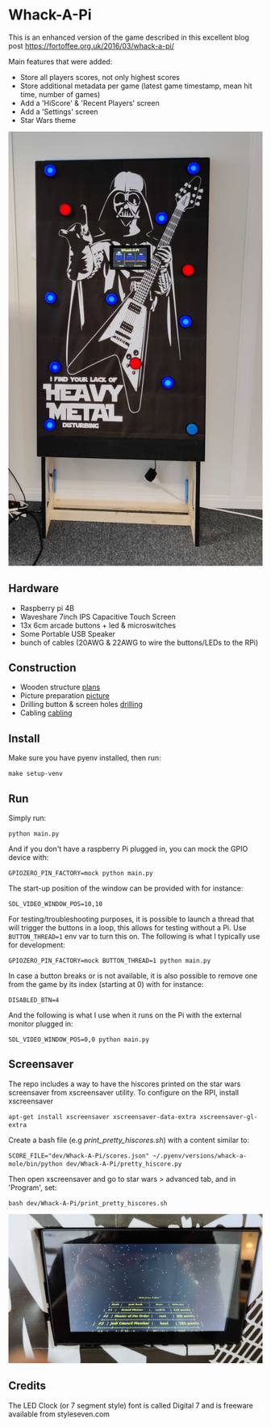 # Whack-A-Pi

This is an enhanced version of the game described in this excellent blog post https://fortoffee.org.uk/2016/03/whack-a-pi/

Main features that were added:
- Store all players scores, not only highest scores
- Store additional metadata per game (latest game timestamp, mean hit time, number of games)
- Add a 'HiScore' & 'Recent Players' screen
- Add a 'Settings' screen
- Star Wars theme

![whole-thing](doc/whole_thing.png)

## Hardware
- Raspberry pi 4B
- Waveshare 7inch IPS Capacitive Touch Screen
- 13x 6cm arcade buttons + led & microswitches
- Some Portable USB Speaker
- bunch of cables (20AWG & 22AWG to wire the buttons/LEDs to the RPi)

## Construction
- Wooden structure [plans](doc/wooden_structure.md)
- Picture preparation  [picture](doc/picture_prep.md)
- Drilling button & screen holes [drilling](doc/drilling.md)
- Cabling [cabling](doc/cabling.md)

## Install
Make sure you have pyenv installed, then run:

    make setup-venv

## Run
Simply run:

    python main.py

And if you don't have a raspberry Pi plugged in, you can mock the GPIO device with:

    GPIOZERO_PIN_FACTORY=mock python main.py

The start-up position of the window can be provided with for instance:
    
    SDL_VIDEO_WINDOW_POS=10,10

For testing/troubleshooting purposes, it is possible to launch a thread that will trigger the buttons in a loop,
this allows for testing without a Pi. Use `BUTTON_THREAD=1` env var to turn this on. The following is what I typically
use for development:

    GPIOZERO_PIN_FACTORY=mock BUTTON_THREAD=1 python main.py

In case a button breaks or is not available, it is also possible to remove one from the game
by its index (starting at 0) with for instance:

    DISABLED_BTN=4

And the following is what I use when it runs on the Pi with the external monitor plugged in:

    SDL_VIDEO_WINDOW_POS=0,0 python main.py

## Screensaver
The repo includes a way to have the hiscores printed on the star wars screensaver from xscreensaver utility.
To configure on the RPI, install xscreensaver

    apt-get install xscreensaver xscreensaver-data-extra xscreensaver-gl-extra

Create a bash file (e.g *print_pretty_hiscores.sh*) with a content similar to:

    SCORE_FILE="dev/Whack-A-Pi/scores.json" ~/.pyenv/versions/whack-a-mole/bin/python dev/Whack-A-Pi/pretty_hiscore.py

Then open xscreensaver and go to  star wars > advanced tab, and in 'Program', set:

    bash dev/Whack-A-Pi/print_pretty_hiscores.sh
    
![screensaver](doc/star_wars_screensaver.png)

## Credits
The LED Clock (or 7 segment style) font is called Digital 7 and is freeware available from styleseven.com